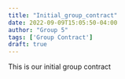```yaml
---
title: "Initial_group_contract"
date: 2022-09-09T15:05:50-04:00
author: "Group 5"
tags: ['Group Contract']
draft: true
---
```


This is our initial group contract